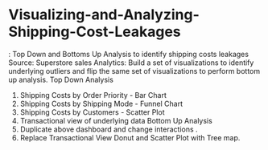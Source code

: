 # Visualizing-and-Analyzing-Shipping-Cost-Leakages
: Top Down and Bottoms Up Analysis to identify shipping costs
leakages
Source: Superstore sales
Analytics: Build a set of visualizations to identify underlying outliers and flip the
same set of visualizations to perform bottom up analysis.
Top Down Analysis
1. Shipping Costs by Order Priority - Bar Chart
2. Shipping Costs by Shipping Mode - Funnel Chart
3. Shipping Costs by Customers - Scatter Plot
4. Transactional view of underlying data
Bottom Up Analysis
1. Duplicate above dashboard and change interactions .
2. Replace Transactional View Donut and Scatter Plot with Tree map.
